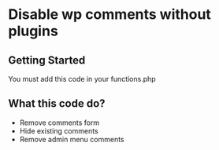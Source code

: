 # Disable wp comments without plugins

## Getting Started

You must add this code in your functions.php 

## What this code do? 

* Remove comments form
* Hide existing comments
* Remove admin menu comments

